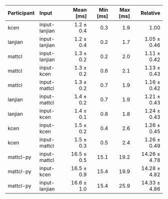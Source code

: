 | Participant | Input | Mean [ms] | Min [ms] | Max [ms] | Relative |
|:---|:---|---:|---:|---:|---:|
| kcen | input-lanjian | 1.2 ± 0.4 | 0.3 | 1.9 | 1.00 |
| lanjian | input-lanjian | 1.2 ± 0.4 | 0.2 | 1.7 | 1.05 ± 0.46 |
| mattcl | input-lanjian | 1.3 ± 0.2 | 0.2 | 2.0 | 1.11 ± 0.42 |
| mattcl | input-kcen | 1.3 ± 0.2 | 0.6 | 2.1 | 1.13 ± 0.43 |
| mattcl | input-mattcl | 1.3 ± 0.2 | 0.7 | 1.9 | 1.16 ± 0.42 |
| lanjian | input-mattcl | 1.4 ± 0.2 | 0.7 | 1.9 | 1.21 ± 0.43 |
| lanjian | input-kcen | 1.4 ± 0.1 | 0.8 | 1.8 | 1.24 ± 0.43 |
| kcen | input-kcen | 1.5 ± 0.2 | 0.4 | 2.6 | 1.26 ± 0.45 |
| kcen | input-mattcl | 1.5 ± 0.3 | 0.5 | 2.4 | 1.26 ± 0.49 |
| mattcl-py | input-mattcl | 16.5 ± 0.5 | 15.1 | 19.2 | 14.26 ± 4.78 |
| mattcl-py | input-kcen | 16.5 ± 0.9 | 15.4 | 19.9 | 14.28 ± 4.82 |
| mattcl-py | input-lanjian | 16.6 ± 1.0 | 15.4 | 25.9 | 14.33 ± 4.86 |
